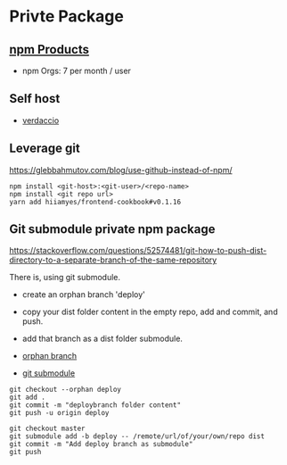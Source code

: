 # Privte Package

## [npm Products](https://www.npmjs.com/products)

- npm Orgs: 7 per month / user

## Self host

- [verdaccio](https://github.com/verdaccio/verdaccio)

## Leverage git

https://glebbahmutov.com/blog/use-github-instead-of-npm/

```
npm install <git-host>:<git-user>/<repo-name>
npm install <git repo url>
yarn add hiiamyes/frontend-cookbook#v0.1.16
```

## Git submodule private npm package

https://stackoverflow.com/questions/52574481/git-how-to-push-dist-directory-to-a-separate-branch-of-the-same-repository

There is, using git submodule.

- create an orphan branch 'deploy'
- copy your dist folder content in the empty repo, add and commit, and push.
- add that branch as a dist folder submodule.

- [orphan branch](https://git-scm.com/docs/git-checkout#Documentation/git-checkout.txt---orphanltnewbranchgt)

- [git submodule](https://git-scm.com/docs/git-submodule)

```
git checkout --orphan deploy
git add .
git commit -m "deploybranch folder content"
git push -u origin deploy

git checkout master
git submodule add -b deploy -- /remote/url/of/your/own/repo dist
git commit -m "Add deploy branch as submodule"
git push
```
